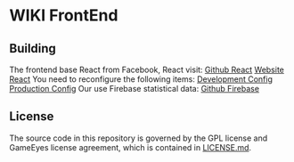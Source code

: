# WIKI FrontEnd

## Building
 The frontend base React from Facebook, React visit: 
  [Github React](https://github.com/facebook/react)
  [Website React](https://reactjs.org/)
 You need to reconfigure the following items:
  [Development Config](src/config/dev.dist.ts)
  [Production Config](src/config/prod.dist.ts)
 Our use Firebase statistical data:
  [Github Firebase](https://github.com/firebase/)
## License
 The source code in this repository is governed by the GPL license and GameEyes license agreement, which is contained in [LICENSE.md](LICENSE.md).
